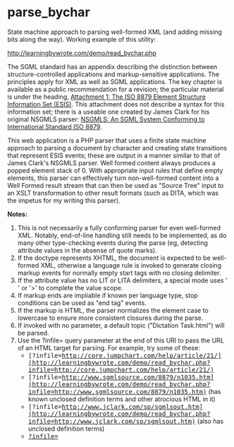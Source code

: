 # parse_bychar
State machine approach to parsing well-formed XML (and adding missing bits along the way). Working example of this 
utility:

http://learningbywrote.com/demo/read_bychar.php

The SGML standard has an appendix describing the distinction between structure-controlled applications and markup-sensitive applications. The principles apply for XML as well as SGML applications. The key chapter is available as a public recommendation for a revision; the particular material is under the heading, [Attachment 1: The ISO 8879 Element Structure Information Set (ESIS)](http://www.sgmlsource.com/8879/n1035.htm). This attachment does not describe a syntax for this information set; there is a useable one created by James Clark for his original NSGMLS parser: [NSGMLS: An SGML System Conforming to International Standard ISO 8879](http://www.jclark.com/sp/sgmlsout.htm).

This web application is a PHP parser that uses a finite state machine approach to parsing a document by character and creating state transitions that represent ESIS events; these are output in a manner similar to that of James Clark's NSGMLS parser. Well formed content always produces a popped element stack of 0\. With appropriate input rules that define empty elements, this parser can effectively turn non-well-formed content into a Well Formed result stream that can then be used as "Source Tree" input to an XSLT transformation to other result formats (such as DITA, which was the impetus for my writing this parser).

**Notes:**

1.  This is not necessarily a fully conforming parser for even well-formed XML. Notably, end-of-line handling still needs to be implemented, as do many other type-checking events during the parse (eg, detecting attribute values in the absense of quote marks).
2.  If the doctype represents XHTML, the document is expected to be well-formed XML, otherwise a language rule is invoked to generate closing markup events for normally empty start tags with no closing delimiter.
3.  If the attribute value has no LIT or LITA delimiters, a special mode uses ' ' or '>' to complete the value scope.
4.  If markup ends are impliable if known per language type, stop conditions can be used as "end tag" events.
5.  If the markup is HTML, the parser normalizes the element case to lowercase to ensure more consistent closures during the parse.
6.  If invoked with no parameter, a default topic ("Dictation Task.html") will be parsed.
7.  Use the ?infile= query parameter at the end of this URl to pass the URL of an HTML target for parsing. For example, try some of these:
    *   <tt>[?infile=http://core.jumpchart.com/help/article/21/](http://learningbywrote.com/demo/read_bychar.php?infile=http://core.jumpchart.com/help/article/21/)</tt>
    *   <tt>[?infile=http://www.sgmlsource.com/8879/n1035.htm](http://learningbywrote.com/demo/read_bychar.php?infile=http://www.sgmlsource.com/8879/n1035.htm)</tt> (has known unclosed definition terms and other atrocious HTML in it)
    *   <tt>[?infile=http://www.jclark.com/sp/sgmlsout.htm](http://learningbywrote.com/demo/read_bychar.php?infile=http://www.jclark.com/sp/sgmlsout.htm)</tt> (also has unclosed definition terms)
    *   <tt>[?infile=](http://learningbywrote.com/demo/read_bychar.php?infile=)</tt>
